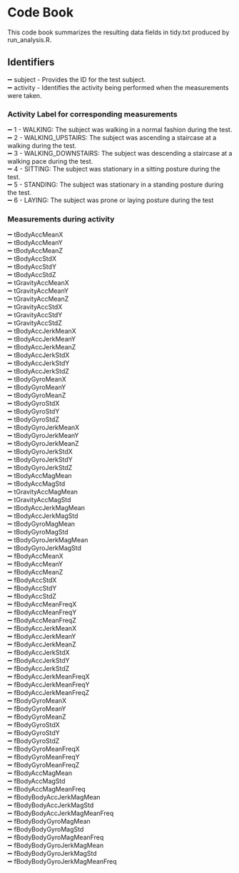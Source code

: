 # Code Book

This code book summarizes the resulting data fields in tidy.txt produced by run_analysis.R.

## Identifiers

:heavy_minus_sign: subject - Provides the ID for the test subject.<br />
:heavy_minus_sign: activity - Identifies the activity being performed when the measurements were taken.

### Activity Label for corresponding measurements

:heavy_minus_sign: 1 - WALKING: The subject was walking in a normal fashion during the test.<br />
:heavy_minus_sign: 2 - WALKING_UPSTAIRS: The subject was ascending a staircase at a walking during the test.<br />
:heavy_minus_sign: 3 - WALKING_DOWNSTAIRS: The subject was descending a staircase at a walking pace during the test.<br />
:heavy_minus_sign: 4 - SITTING: The subject was stationary in a sitting posture during the test.<br />
:heavy_minus_sign: 5 - STANDING: The subject was stationary in a standing posture during the test.<br />
:heavy_minus_sign: 6 - LAYING: The subject was prone or laying posture during the test

### Measurements during activity

:heavy_minus_sign: tBodyAccMeanX<br />
:heavy_minus_sign: tBodyAccMeanY<br />
:heavy_minus_sign: tBodyAccMeanZ<br />
:heavy_minus_sign: tBodyAccStdX<br />
:heavy_minus_sign: tBodyAccStdY<br />
:heavy_minus_sign: tBodyAccStdZ<br />
:heavy_minus_sign: tGravityAccMeanX<br />
:heavy_minus_sign: tGravityAccMeanY<br />
:heavy_minus_sign: tGravityAccMeanZ<br />
:heavy_minus_sign: tGravityAccStdX<br />
:heavy_minus_sign: tGravityAccStdY<br />
:heavy_minus_sign: tGravityAccStdZ<br />
:heavy_minus_sign: tBodyAccJerkMeanX<br />
:heavy_minus_sign: tBodyAccJerkMeanY<br />
:heavy_minus_sign: tBodyAccJerkMeanZ<br />
:heavy_minus_sign: tBodyAccJerkStdX<br />
:heavy_minus_sign: tBodyAccJerkStdY<br />
:heavy_minus_sign: tBodyAccJerkStdZ<br />
:heavy_minus_sign: tBodyGyroMeanX<br />
:heavy_minus_sign: tBodyGyroMeanY<br />
:heavy_minus_sign: tBodyGyroMeanZ<br />
:heavy_minus_sign: tBodyGyroStdX<br />
:heavy_minus_sign: tBodyGyroStdY<br />
:heavy_minus_sign: tBodyGyroStdZ<br />
:heavy_minus_sign: tBodyGyroJerkMeanX<br />
:heavy_minus_sign: tBodyGyroJerkMeanY<br />
:heavy_minus_sign: tBodyGyroJerkMeanZ<br />
:heavy_minus_sign: tBodyGyroJerkStdX<br />
:heavy_minus_sign: tBodyGyroJerkStdY<br />
:heavy_minus_sign: tBodyGyroJerkStdZ<br />
:heavy_minus_sign: tBodyAccMagMean<br />
:heavy_minus_sign: tBodyAccMagStd<br />
:heavy_minus_sign: tGravityAccMagMean<br />
:heavy_minus_sign: tGravityAccMagStd<br />
:heavy_minus_sign: tBodyAccJerkMagMean<br />
:heavy_minus_sign: tBodyAccJerkMagStd<br />
:heavy_minus_sign: tBodyGyroMagMean<br />
:heavy_minus_sign: tBodyGyroMagStd<br />
:heavy_minus_sign: tBodyGyroJerkMagMean<br />
:heavy_minus_sign: tBodyGyroJerkMagStd<br />
:heavy_minus_sign: fBodyAccMeanX<br />
:heavy_minus_sign: fBodyAccMeanY<br />
:heavy_minus_sign: fBodyAccMeanZ<br />
:heavy_minus_sign: fBodyAccStdX<br />
:heavy_minus_sign: fBodyAccStdY<br />
:heavy_minus_sign: fBodyAccStdZ<br />
:heavy_minus_sign: fBodyAccMeanFreqX<br />
:heavy_minus_sign: fBodyAccMeanFreqY<br />
:heavy_minus_sign: fBodyAccMeanFreqZ<br />
:heavy_minus_sign: fBodyAccJerkMeanX<br />
:heavy_minus_sign: fBodyAccJerkMeanY<br />
:heavy_minus_sign: fBodyAccJerkMeanZ<br />
:heavy_minus_sign: fBodyAccJerkStdX<br />
:heavy_minus_sign: fBodyAccJerkStdY<br />
:heavy_minus_sign: fBodyAccJerkStdZ<br />
:heavy_minus_sign: fBodyAccJerkMeanFreqX<br />
:heavy_minus_sign: fBodyAccJerkMeanFreqY<br />
:heavy_minus_sign: fBodyAccJerkMeanFreqZ<br />
:heavy_minus_sign: fBodyGyroMeanX<br />
:heavy_minus_sign: fBodyGyroMeanY<br />
:heavy_minus_sign: fBodyGyroMeanZ<br />
:heavy_minus_sign: fBodyGyroStdX<br />
:heavy_minus_sign: fBodyGyroStdY<br />
:heavy_minus_sign: fBodyGyroStdZ<br />
:heavy_minus_sign: fBodyGyroMeanFreqX<br />
:heavy_minus_sign: fBodyGyroMeanFreqY<br />
:heavy_minus_sign: fBodyGyroMeanFreqZ<br />
:heavy_minus_sign: fBodyAccMagMean<br />
:heavy_minus_sign: fBodyAccMagStd<br />
:heavy_minus_sign: fBodyAccMagMeanFreq<br />
:heavy_minus_sign: fBodyBodyAccJerkMagMean<br />
:heavy_minus_sign: fBodyBodyAccJerkMagStd<br />
:heavy_minus_sign: fBodyBodyAccJerkMagMeanFreq<br />
:heavy_minus_sign: fBodyBodyGyroMagMean<br />
:heavy_minus_sign: fBodyBodyGyroMagStd<br />
:heavy_minus_sign: fBodyBodyGyroMagMeanFreq<br />
:heavy_minus_sign: fBodyBodyGyroJerkMagMean<br />
:heavy_minus_sign: fBodyBodyGyroJerkMagStd<br />
:heavy_minus_sign: fBodyBodyGyroJerkMagMeanFreq<br />